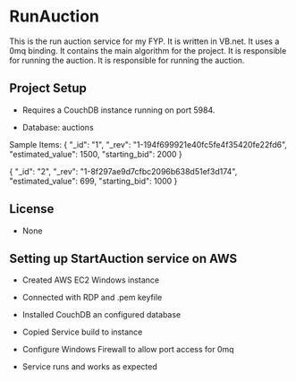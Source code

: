 # RunAuction
This is the run auction service for my FYP. It is written in VB.net. It uses a 0mq binding. It contains the main algorithm
for the project. It is responsible for running the auction. It is responsible for running the auction.

## Project Setup

- Requires a CouchDB instance running on port 5984.

- Database: auctions

Sample Items:
{
   "_id": "1",
   "_rev": "1-194f699921e40fc5fe4f35420fe22fd6",
   "estimated_value": 1500,
   "starting_bid": 2000
}

{
   "_id": "2",
   "_rev": "1-8f297ae9d7cfbc2096b638d51ef3d174",
   "estimated_value": 699,
   "starting_bid": 1000
}

## License

- None

## Setting up StartAuction service on AWS

- Created AWS EC2 Windows instance
- Connected with RDP and .pem keyfile
- Installed CouchDB an configured database
- Copied Service build to instance
- Configure Windows Firewall to allow port access for 0mq

- Service runs and works as expected
